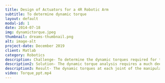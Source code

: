 ```yaml
---
title: Design of Actuators for a 4R Robotic Arm
subtitle: To determine dynamic torque
layout: default
modal-id: 1
date: 2014-07-18
img: dynamictorque.jpeg
thumbnail: dreams-thumbnail.png
alt: image-alt
project-date: December 2019
client: Matlab
category: Robotics
description: Challenge- To determine the dynamic torques required for the motors in a wheelchair mounted 4R robotic arm.  Result- The dynamic torques at each joint of the manipulator were determined using the MATLAB’s RST for the desired positions based upon the application.
description2: Solution- The dynamic torque analysis requires a much deeper understanding of the various robotics concepts such as forward and inverse kinematics, velocities and static forces, trajectory generation, etc. This makes our desired results to be lot complicated if performed by hand. So, I used the MATLAB’s Robotic System Toolbox(RST) to perform this analysis.
description3: Result- The dynamic torques at each joint of the manipulator were determined using the MATLAB’s RST for the desired positions based upon the application.
video: Torque_ppt.mp4
---
```

